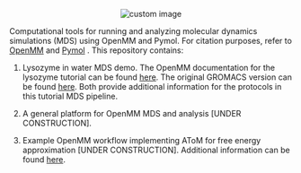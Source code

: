 <p align="center">
  <img src="https://github.com/user-attachments/assets/abf8f536-8e61-4bb7-a06d-0680b2e11b4b" alt="custom image"/>
</p>

Computational tools for running and analyzing molecular dynamics simulations (MDS) using OpenMM and Pymol. For citation purposes, refer to [OpenMM](https://www.compmolbiophysbc.org/publications) and [Pymol](https://pymol.org/support.html#citing) . This repository contains:

1) Lysozyme in water MDS demo. The OpenMM documentation for the lysozyme tutorial can be found
   [here](https://openmm.github.io/openmm-cookbook/latest/notebooks/tutorials/protein_in_water.html).
   The original GROMACS version can be found [here](http://www.mdtutorials.com/gmx/lysozyme/01_pdb2gmx.html).
   Both provide additional information for the protocols in this tutorial MDS pipeline.

3) A general platform for OpenMM MDS and analysis [UNDER CONSTRUCTION].

4) Example OpenMM workflow implementing AToM for free energy approximation [UNDER CONSTRUCTION]. Additional information can be found [here](https://www.compmolbiophysbc.org/atom-openmm/the-science-behind-atom).
